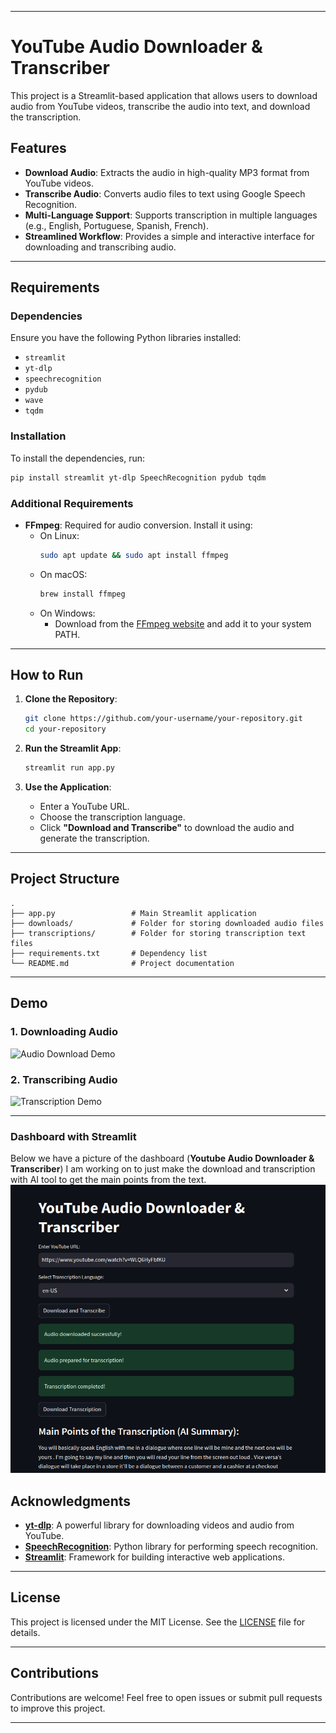 
---

# **YouTube Audio Downloader & Transcriber**

This project is a Streamlit-based application that allows users to download audio from YouTube videos, transcribe the audio into text, and download the transcription.

## **Features**

- **Download Audio**: Extracts the audio in high-quality MP3 format from YouTube videos.
- **Transcribe Audio**: Converts audio files to text using Google Speech Recognition.
- **Multi-Language Support**: Supports transcription in multiple languages (e.g., English, Portuguese, Spanish, French).
- **Streamlined Workflow**: Provides a simple and interactive interface for downloading and transcribing audio.

---

## **Requirements**

### **Dependencies**
Ensure you have the following Python libraries installed:
- `streamlit`
- `yt-dlp`
- `speechrecognition`
- `pydub`
- `wave`
- `tqdm`

### **Installation**
To install the dependencies, run:
```bash
pip install streamlit yt-dlp SpeechRecognition pydub tqdm
```

### **Additional Requirements**
- **FFmpeg**: Required for audio conversion. Install it using:
  - On Linux:
    ```bash
    sudo apt update && sudo apt install ffmpeg
    ```
  - On macOS:
    ```bash
    brew install ffmpeg
    ```
  - On Windows:
    - Download from the [FFmpeg website](https://ffmpeg.org/download.html) and add it to your system PATH.

---

## **How to Run**

1. **Clone the Repository**:
   ```bash
   git clone https://github.com/your-username/your-repository.git
   cd your-repository
   ```

2. **Run the Streamlit App**:
   ```bash
   streamlit run app.py
   ```

3. **Use the Application**:
   - Enter a YouTube URL.
   - Choose the transcription language.
   - Click **"Download and Transcribe"** to download the audio and generate the transcription.

---

## **Project Structure**
```
.
├── app.py                 # Main Streamlit application
├── downloads/             # Folder for storing downloaded audio files
├── transcriptions/        # Folder for storing transcription text files
├── requirements.txt       # Dependency list
└── README.md              # Project documentation
```

---

## **Demo**

### **1. Downloading Audio**
![Audio Download Demo](https://example.com/audio-download-demo.gif)

### **2. Transcribing Audio**
![Transcription Demo](https://example.com/transcription-demo.gif)

---

### Dashboard with Streamlit

Below we have a picture of the dashboard (**Youtube Audio Downloader & Transcriber**) I am working on to just make the download and transcription with AI tool to get the main points from the text.
![](./images/dashboard_audiototext.png)

## **Acknowledgments**

- **[yt-dlp](https://github.com/yt-dlp/yt-dlp)**: A powerful library for downloading videos and audio from YouTube.
- **[SpeechRecognition](https://pypi.org/project/SpeechRecognition/)**: Python library for performing speech recognition.
- **[Streamlit](https://streamlit.io/)**: Framework for building interactive web applications.

---

## **License**

This project is licensed under the MIT License. See the [LICENSE](LICENSE) file for details.

---

## **Contributions**

Contributions are welcome! Feel free to open issues or submit pull requests to improve this project.

---